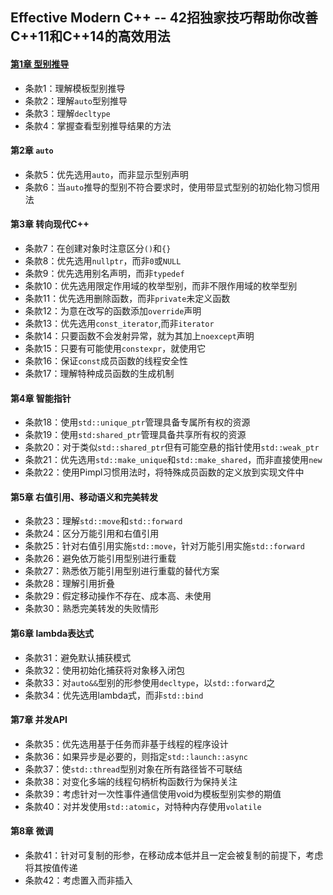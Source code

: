 ## Effective Modern C++ -- 42招独家技巧帮助你改善C++11和C++14的高效用法
#### [第1章 型别推导](chapter1.md)
- 条款1：理解模板型别推导
- 条款2：理解`auto`型别推导
- 条款3：理解`decltype`
- 条款4：掌握查看型别推导结果的方法

#### 第2章 `auto`
- 条款5：优先选用`auto`，而非显示型别声明
- 条款6：当`auto`推导的型别不符合要求时，使用带显式型别的初始化物习惯用法

#### 第3章 转向现代C++
- 条款7：在创建对象时注意区分`()`和`{}`
- 条款8：优先选用`nullptr`，而非`0`或`NULL`
- 条款9：优先选用别名声明，而非`typedef`
- 条款10：优先选用限定作用域的枚举型别，而非不限作用域的枚举型别
- 条款11：优先选用删除函数，而非`private`未定义函数
- 条款12：为意在改写的函数添加`override`声明
- 条款13：优先选用`const_iterator`,而非`iterator`
- 条款14：只要函数不会发射异常，就为其加上`noexcept`声明
- 条款15：只要有可能使用`constexpr`，就使用它
- 条款16：保证`const`成员函数的线程安全性
- 条款17：理解特种成员函数的生成机制

#### 第4章 智能指针
- 条款18：使用`std::unique_ptr`管理具备专属所有权的资源
- 条款19：使用`std:shared_ptr`管理具备共享所有权的资源
- 条款20：对于类似`std::shared_ptr`但有可能空悬的指针使用`std::weak_ptr`
- 条款21：优先选用`std::make_unique`和`std::make_shared`，而非直接使用`new`
- 条款22：使用Pimpl习惯用法时，将特殊成员函数的定义放到实现文件中

#### 第5章 右值引用、移动语义和完美转发
- 条款23：理解`std::move`和`std::forward`
- 条款24：区分万能引用和右值引用
- 条款25：针对右值引用实施`std::move`，针对万能引用实施`std::forward`
- 条款26：避免依万能引用型别进行重载
- 条款27：熟悉依万能引用型别进行重载的替代方案
- 条款28：理解引用折叠
- 条款29：假定移动操作不存在、成本高、未使用
- 条款30：熟悉完美转发的失败情形

#### 第6章 lambda表达式
- 条款31：避免默认捕获模式
- 条款32：使用初始化捕获将对象移入闭包
- 条款33：对`auto&&`型别的形参使用`decltype`，以`std::forward`之
- 条款34：优先选用lambda式，而非`std::bind`

#### 第7章 并发API
- 条款35：优先选用基于任务而非基于线程的程序设计
- 条款36：如果异步是必要的，则指定`std::launch::async`
- 条款37：使`std::thread`型别对象在所有路径皆不可联结
- 条款38：对变化多端的线程句柄析构函数行为保持关注
- 条款39：考虑针对一次性事件通信使用void为模板型别实参的期值
- 条款40：对并发使用`std::atomic`，对特种内存使用`volatile`

#### 第8章 微调
- 条款41：针对可复制的形参，在移动成本低并且一定会被复制的前提下，考虑将其按值传递
- 条款42：考虑置入而非插入